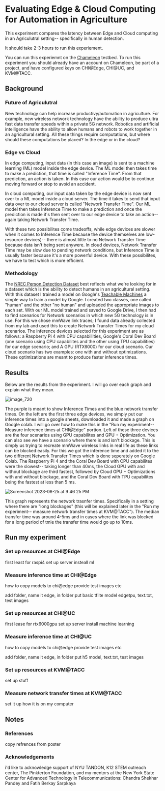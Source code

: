 # Evaluating Edge & Cloud Computing for Automation in Agriculture

This experiment compares the latency between Edge and Cloud computing in an Agriculutral setting-- specifically in human detection.

It should take 2-3 hours to run this experiement.

You can run this experiemnt on the [Chameleon](https://chameleoncloud.org/) testbed. To run this experiment you should already have an account on Chameleon, be part of a project, and have configured keys on CHI@Edge, CHI@UC, and KVM@TACC.

## Background

### Future of Agriculutral
New technology can help increase productivy/automation in agriculture. For example, new wireless network technology have the ability to produce ultra fast data transfer speeds within a private 5G network. Robotics and artificial intelligence have the ability to allow humans and robots to work together in an agricultural setting. All these things require computations, but where should these computations be placed? In the edge or in the cloud?


### Edge vs Cloud
In edge computing, input data (in this case an image) is sent to a machine learning (ML) model inside the edge device. The ML model then takes time to make a prediction, that time is called "Inference Time". From that prediction, an action is taken. In this case our action would be to continue moving forward or stop to avoid an accident. 

In cloud computing, our input data taken by the edge device is now sent over to a ML model inside a cloud server. The time it takes to send that input data over to our cloud server is called "Network Transfer Time". Our ML model then takes Inference Time to make a prediction and once the prediction is made it's then sent over to our edge device to take an action-- again taking Network Transfer Time. 

With these two possibilites come tradeoffs, while edge devices are slower when it comes to Inference Time because the device themselves are low-resource devices)-- there is almost little to no Network Transfer Time because data isn't being sent anywere. In cloud devices, Network Transfer Time may be slow due to pending network conditions, but Inference Time is usually faster because it's a more powerful device. With these possibilites, we have to test which is more efficient.


### Methodology
The [NREC Person Detection Dataset](https://www.nrec.ri.cmu.edu/solutions/agriculture/other-agriculture-projects/human-detection-and-tracking.html) best reflects what we're looking for in a dataset which is the ability to detect humans in an agricultural setting. With this dataset I trained a model on Google's [Teachable Machines](https://teachablemachine.withgoogle.com/) a simple way to train a model by Google. I created two classes, one called "human" and the other "no human" and uploaded the appropriate images to each set. With our ML model trained and saved to Google Drive, I then had to find scenarios for Network scenarios in which new 5G technology is in use. For this we chose mmWave link traces; I found data already collected from my lab and used this to create Network Transfer Times for my cloud scenarios. The inference devices selected for this experiment are as follows: a Raspberry Pi 4 with CPU capabillities, Google's Coral Dev Board (one scenario using CPU capabilites and the other using TPU capabilities) for our edge scenario; and A GPU (RTX6000) for our cloud scenario. Our cloud scenario has two examples: one with and without optimizations. These optimizations are meant to produce faster inference times. 

## Results

Below are the results from the experiment. I will go over each graph and explain what they mean. 

![image_720](https://github.com/bert0bert/agricultural-automation/assets/141275632/d8c4294a-d276-417d-8fcc-24f4c2ded521)

The purple is meant to show Inference Times and the blue network transfer times. On the left are the first three edge devices, we simply put our inference times into a google sheets, downloaded it and made a graph on Google colab. I will go over how to make this in the "Run my experiment-- Measure inference times at CHI@Edge" portion. Left of these three devices are the four scenarios using GPU capabilites and GPU + Optimization. You can also see we have a scenario where there is and isn't blockage. This is simply us trying to recreate mmWave wireless links in real life as these links can be blocked easily. For this we got the inference time and added it to the two different Network Transfer Times which is done seperately on Google Colab. The Raspberry Pi 4 and the Coral Dev Board with CPU capabilites were the slowest-- taking longer than 40ms, the Cloud GPU with and without blockage are third fastest, followed by Cloud GPU + Optimizations with and without blockage, and the Coral Dev Board with TPU capabilites being the fastest at less than 5 ms. 

![Screenshot 2023-08-25 at 9 46 25 PM](https://github.com/bert0bert/agricultural-automation/assets/141275632/bd7cba9e-fceb-4070-8111-8ddcdf993947)

This graph represents the network trasnfer times. Specifically in a setting where there are "long blockages" (this will be explained later in the "Run my experiment-- measure network transfer times at KVM@TACC"). The median transfer time was around 4-5ms and in cases where the link was blocked for a long period of tmie the transfer time would go up to 10ms. 

## Run my experiment

### Set up resources at CHI@Edge
first least for raspi4
set up server
insteall ml

### Measure inference time at CHI@Edge
how to copy models to chi@edge provide test images etc

add folder, name it edge, in folder put basic tflite model edgetpu, text.txt, test images

### Set up resources at CHI@UC
first lease for rtx6000gpu
set up server
install machine learning

### Measure inference time at CHI@UC

how to copy models to chi@edge provide test images etc

add folder, name it edge, in folder put h5 model, text.txt, test images

### Set up resources at KVM@TACC
set up stuff

### Measure network transfer times at KVM@TACC

set it up how it is on my computer



## Notes

### References
copy refrences from poster

### Acknowledgements
i'd like to acknowledge support of NYU TANDON, K12 STEM outreach center, The Pinkterton Foundation, and my mentors at the New York State Center for Advanced Technology in Telecommunications: Chandra Shekhar Pandey and Fatih Berkay Sarpkaya
